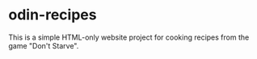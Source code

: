 # odin-recipes

This is a simple HTML-only website project for cooking recipes from the game "Don't Starve".
